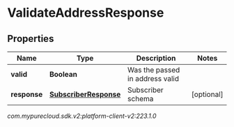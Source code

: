 # ValidateAddressResponse


## Properties

| Name | Type | Description | Notes |
| ------------ | ------------- | ------------- | ------------- |
| **valid** | **Boolean** | Was the passed in address valid |  |
| **response** | [**SubscriberResponse**](SubscriberResponse) | Subscriber schema |  [optional] |




_com.mypurecloud.sdk.v2:platform-client-v2:223.1.0_
